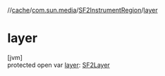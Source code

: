//[cache](../../../index.md)/[com.sun.media](../index.md)/[SF2InstrumentRegion](index.md)/[layer](layer.md)

# layer

[jvm]\
protected open var [layer](layer.md): [SF2Layer](../-s-f2-layer/index.md)
